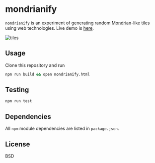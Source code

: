 # mondrianify
`nomdrianify` is an experiment of generating random [Mondrian](https://en.wikipedia.org/wiki/Piet_Mondrian)-like tiles using web technologies. Live demo is [here](https://nvdv.github.io/mondrianify/).

![tiles](http://i.imgur.com/9noOoz6.png)

## Usage
Clone this repository and run
```sh
npm run build && open mondrianify.html
```

## Testing
```sh
npm run test
```

## Dependencies
All `npm` module dependencies are listed in `package.json`.

## License

BSD
